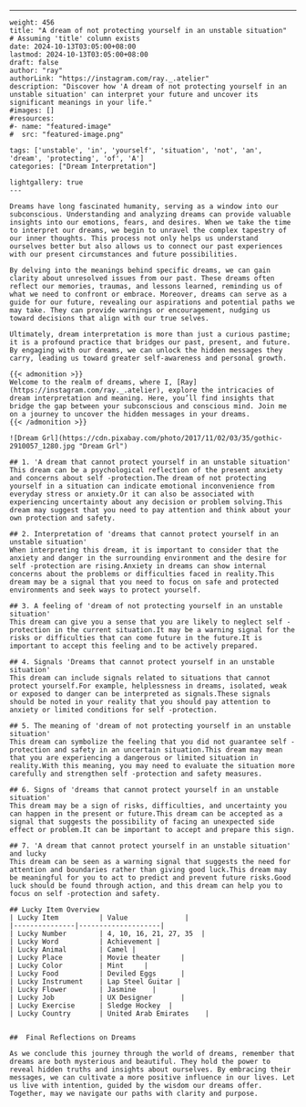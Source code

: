 ---
    weight: 456
    title: "A dream of not protecting yourself in an unstable situation"  # Assuming 'title' column exists
    date: 2024-10-13T03:05:00+08:00
    lastmod: 2024-10-13T03:05:00+08:00
    draft: false
    author: "ray"
    authorLink: "https://instagram.com/ray._.atelier"
    description: "Discover how 'A dream of not protecting yourself in an unstable situation' can interpret your future and uncover its significant meanings in your life."
    #images: []
    #resources:
    #- name: "featured-image"
    #  src: "featured-image.png"
    
    tags: ['unstable', 'in', 'yourself', 'situation', 'not', 'an', 'dream', 'protecting', 'of', 'A']
    categories: ["Dream Interpretation"]
    
    lightgallery: true
    ---
    
    Dreams have long fascinated humanity, serving as a window into our subconscious. Understanding and analyzing dreams can provide valuable insights into our emotions, fears, and desires. When we take the time to interpret our dreams, we begin to unravel the complex tapestry of our inner thoughts. This process not only helps us understand ourselves better but also allows us to connect our past experiences with our present circumstances and future possibilities.
    
    By delving into the meanings behind specific dreams, we can gain clarity about unresolved issues from our past. These dreams often reflect our memories, traumas, and lessons learned, reminding us of what we need to confront or embrace. Moreover, dreams can serve as a guide for our future, revealing our aspirations and potential paths we may take. They can provide warnings or encouragement, nudging us toward decisions that align with our true selves.
    
    Ultimately, dream interpretation is more than just a curious pastime; it is a profound practice that bridges our past, present, and future. By engaging with our dreams, we can unlock the hidden messages they carry, leading us toward greater self-awareness and personal growth.
    
    {{< admonition >}}
    Welcome to the realm of dreams, where I, [Ray](https://instagram.com/ray._.atelier), explore the intricacies of dream interpretation and meaning. Here, you’ll find insights that bridge the gap between your subconscious and conscious mind. Join me on a journey to uncover the hidden messages in your dreams.
    {{< /admonition >}}
    
    ![Dream Grl](https://cdn.pixabay.com/photo/2017/11/02/03/35/gothic-2910057_1280.jpg "Dream Grl")
    
    ## 1. 'A dream that cannot protect yourself in an unstable situation'
    This dream can be a psychological reflection of the present anxiety and concerns about self -protection.The dream of not protecting yourself in a situation can indicate emotional inconvenience from everyday stress or anxiety.Or it can also be associated with experiencing uncertainty about any decision or problem solving.This dream may suggest that you need to pay attention and think about your own protection and safety.
    
    ## 2. Interpretation of 'dreams that cannot protect yourself in an unstable situation'
    When interpreting this dream, it is important to consider that the anxiety and danger in the surrounding environment and the desire for self -protection are rising.Anxiety in dreams can show internal concerns about the problems or difficulties faced in reality.This dream may be a signal that you need to focus on safe and protected environments and seek ways to protect yourself.
    
    ## 3. A feeling of 'dream of not protecting yourself in an unstable situation'
    This dream can give you a sense that you are likely to neglect self -protection in the current situation.It may be a warning signal for the risks or difficulties that can come future in the future.It is important to accept this feeling and to be actively prepared.
    
    ## 4. Signals 'Dreams that cannot protect yourself in an unstable situation'
    This dream can include signals related to situations that cannot protect yourself.For example, helplessness in dreams, isolated, weak or exposed to danger can be interpreted as signals.These signals should be noted in your reality that you should pay attention to anxiety or limited conditions for self -protection.
    
    ## 5. The meaning of 'dream of not protecting yourself in an unstable situation'
    This dream can symbolize the feeling that you did not guarantee self -protection and safety in an uncertain situation.This dream may mean that you are experiencing a dangerous or limited situation in reality.With this meaning, you may need to evaluate the situation more carefully and strengthen self -protection and safety measures.
    
    ## 6. Signs of 'dreams that cannot protect yourself in an unstable situation'
    This dream may be a sign of risks, difficulties, and uncertainty you can happen in the present or future.This dream can be accepted as a signal that suggests the possibility of facing an unexpected side effect or problem.It can be important to accept and prepare this sign.
    
    ## 7. 'A dream that cannot protect yourself in an unstable situation' and lucky
    This dream can be seen as a warning signal that suggests the need for attention and boundaries rather than giving good luck.This dream may be meaningful for you to act to predict and prevent future risks.Good luck should be found through action, and this dream can help you to focus on self -protection and safety.
    
    ## Lucky Item Overview
    | Lucky Item          | Value              |
    |---------------|--------------------|
    | Lucky Number        | 4, 10, 16, 21, 27, 35  |
    | Lucky Word          | Achievement |
    | Lucky Animal        | Camel |
    | Lucky Place         | Movie theater     |
    | Lucky Color         | Mint     |
    | Lucky Food          | Deviled Eggs      |
    | Lucky Instrument    | Lap Steel Guitar |
    | Lucky Flower        | Jasmine    |
    | Lucky Job           | UX Designer       |
    | Lucky Exercise      | Sledge Hockey  |
    | Lucky Country       | United Arab Emirates    |
    
    
    ##  Final Reflections on Dreams
    
    As we conclude this journey through the world of dreams, remember that dreams are both mysterious and beautiful. They hold the power to reveal hidden truths and insights about ourselves. By embracing their messages, we can cultivate a more positive influence in our lives. Let us live with intention, guided by the wisdom our dreams offer. Together, may we navigate our paths with clarity and purpose.
    